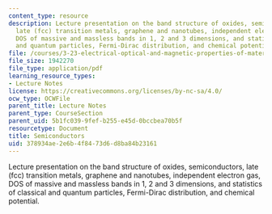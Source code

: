 ```yaml
---
content_type: resource
description: Lecture presentation on the band structure of oxides, semiconductors,
  late (fcc) transition metals, graphene and nanotubes, independent electron gas,
  DOS of massive and massless bands in 1, 2 and 3 dimensions, and statistics of classical
  and quantum particles, Fermi-Dirac distribution, and chemical potential.
file: /courses/3-23-electrical-optical-and-magnetic-properties-of-materials-fall-2007/378934ae2e6b4f8473d6d8ba84b23161_lec12.pdf
file_size: 1942270
file_type: application/pdf
learning_resource_types:
- Lecture Notes
license: https://creativecommons.org/licenses/by-nc-sa/4.0/
ocw_type: OCWFile
parent_title: Lecture Notes
parent_type: CourseSection
parent_uid: 5b1fc039-9fef-b255-e45d-0bccbea70b5f
resourcetype: Document
title: Semiconductors
uid: 378934ae-2e6b-4f84-73d6-d8ba84b23161
---
```

Lecture presentation on the band structure of oxides, semiconductors, late (fcc) transition metals, graphene and nanotubes, independent electron gas, DOS of massive and massless bands in 1, 2 and 3 dimensions, and statistics of classical and quantum particles, Fermi-Dirac distribution, and chemical potential.